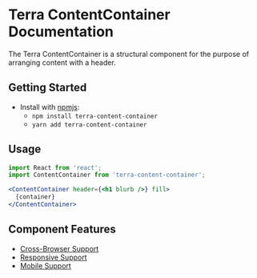 # Terra ContentContainer Documentation

The Terra ContentContainer is a structural component for the purpose of arranging content with a header.

## Getting Started

- Install with [npmjs](https://www.npmjs.com):
  - `npm install terra-content-container`
  - `yarn add terra-content-container`

## Usage

```jsx
import React from 'react';
import ContentContainer from 'terra-content-container';

<ContentContainer header={<h1 blurb />} fill>
  {container}
</ContentContainer>
```

## Component Features
* [Cross-Browser Support](https://github.com/cerner/terra-core/wiki/Component-Features#cross-browser-support)
* [Responsive Support](https://github.com/cerner/terra-core/wiki/Component-Features#responsive-support)
* [Mobile Support](https://github.com/cerner/terra-core/wiki/Component-Features#mobile-support)

